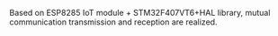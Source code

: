 Based on ESP8285 IoT module + STM32F407VT6+HAL library, mutual communication transmission and reception are realized.
